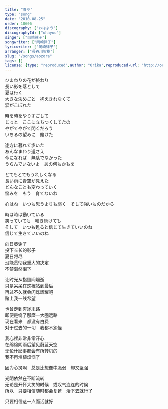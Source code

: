 ```yaml
---
title: "青空"
type: "song"
date: "2010-08-25"
order: 10606
discography: ["おはよう"]
discographyId: ["ohayou"]
singer: ["岡崎律子"]
songwriter: ["岡崎律子"]
lyricwriter: ["岡崎律子"]
arranger: ["長谷川智樹"]
slug: "/songs/aozora"
tags: []
license: {type: "reproduced",author: "Orika",reproduced-url: "http://orikamushi.myweb.hinet.net/",reproduced-website: "織歌蟲網站"}
---
```


ひまわりの花が終わり   
長い影を落として   
夏は行く   
大きな決めごと　抱えきれなくて   
涙がこぼれた   
  
時を時をやりすごして   
じっと　ここに立ちつくしてたの   
やがてやがて閃くだろう   
いちるの望みに　賭けた   
  
途方に暮れて歩いた   
あんなまわり道さえ   
今になれば　無駄でなかった   
うらんでいないよ　あの何もかもを   
  
とてもとてもうれしくなる   
長い雨に青空が見えた   
どんなことも変わっていく   
悩みを　もう　育てないわ   
  
心はね　いつも思うよりも弱く　そして強いものだから   
  
時は時は動いている   
笑っていても　嘆き続けても   
そして　いつも甦ると信じて生きていいのね   
信じて生きていいのね  
  
  <!-- 翻译 -->

向日葵谢了   
投下长长的影子   
夏日将尽   
没能贯彻我重大的决定   
不禁潸然泪下   
  
让时光从指缝间熘逝   
只是呆呆在这裡站到最后  
再过不久就会闪烁辉耀吧   
赌上我一线希望   
  
也曾走到穷途末路   
即便是绕了那麽一大圈远路   
现在看来　都没有白费   
对于过去的一切　我都不怨怪   
  
我心裡非常非常开心   
在绵绵阴雨后望见蔚蓝天空   
无论什麽事都会有所转机的   
我不再培植烦恼了   
  
因为心灵啊　总是比想像中脆弱　却又坚强   
  
光阴依然在不断流转   
无论是开怀大笑的时候　或叹气连连的时候   
所以　只要相信随时都会复甦　活下去就行了   
  
只要相信这一点而活就好
